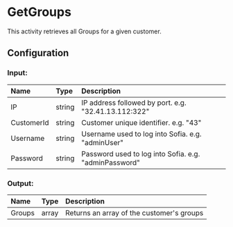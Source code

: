 # GetGroups

This activity retrieves all Groups for a given customer.

## Configuration

### Input:

| Name       | Type   | Description                                           |
| :--------- | :----- | :---------------------------------------------------- |
| IP         | string | IP address followed by port. e.g. "32.41.13.112:322"  |
| CustomerId | string | Customer unique identifier. e.g. "43"                 |
| Username   | string | Username used to log into Sofia. e.g. "adminUser"     |
| Password   | string | Password used to log into Sofia. e.g. "adminPassword" |

### Output:

| Name   | Type  | Description                               |
| :----- | :---- | :---------------------------------------- |
| Groups | array | Returns an array of the customer's groups |

